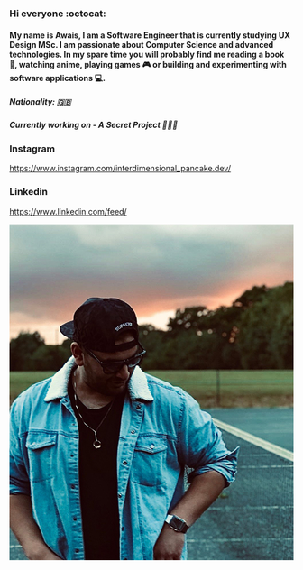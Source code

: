 
### Hi everyone :octocat:

#### My name is Awais, I am a Software Engineer that is currently studying UX Design MSc. I am passionate about Computer Science and advanced technologies. In my spare time you will probably find me reading a book 📖, watching anime, playing games 🎮 or building and experimenting with software applications 💻.

##### Nationality: 🇬🇧


##### Currently working on - A Secret Project 👨🏽‍💻

### Instagram
https://www.instagram.com/interdimensional_pancake.dev/

### Linkedin
https://www.linkedin.com/feed/



![Image](https://github.com/AKhatabdev/AKhatabdev/blob/master/images/IntroImage.jpg)

<!--
**AKhatabdev/AKhatabdev** is a ✨ _special_ ✨ repository because its `README.md` (this file) appears on your GitHub profile.

Here are some ideas to get you started:

- 🔭 I’m currently working on ...
- 🌱 I’m currently learning ...
- 👯 I’m looking to collaborate on ...
- 🤔 I’m looking for help with ...
- 💬 Ask me about ...
- 📫 How to reach me: ...
- 😄 Pronouns: ...
- ⚡ Fun fact: ...
-->
